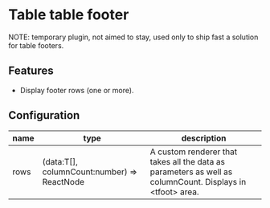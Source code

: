 # Table table footer

NOTE: temporary plugin, not aimed to stay, used only to ship fast a solution for table footers.

## Features

* Display footer rows (one or more).

## Configuration

| name | type | description |
| ---- | ---- | ----------- |
| rows | (data:T[], columnCount:number) => ReactNode | A custom renderer that takes all the data as parameters as well as columnCount. Displays in &lt;tfoot&gt; area.




